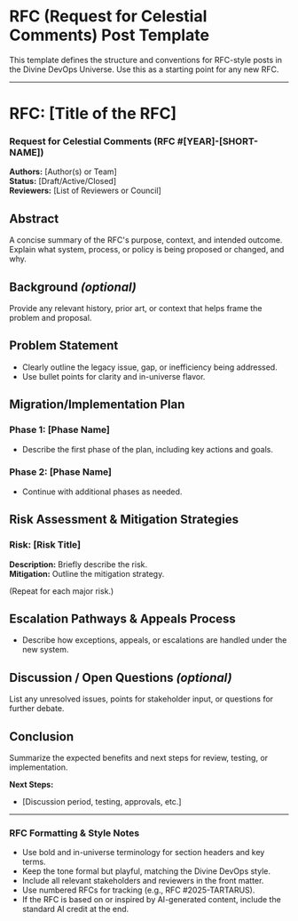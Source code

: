 # RFC (Request for Celestial Comments) Post Template

This template defines the structure and conventions for RFC-style posts in the Divine DevOps Universe. Use this as a starting point for any new RFC.

---

# RFC: [Title of the RFC]
### Request for Celestial Comments (RFC #[YEAR]-[SHORT-NAME])
**Authors:** [Author(s) or Team]  
**Status:** [Draft/Active/Closed]  
**Reviewers:** [List of Reviewers or Council]

## Abstract
A concise summary of the RFC's purpose, context, and intended outcome. Explain what system, process, or policy is being proposed or changed, and why.

## Background *(optional)*
Provide any relevant history, prior art, or context that helps frame the problem and proposal.

## Problem Statement
- Clearly outline the legacy issue, gap, or inefficiency being addressed.
- Use bullet points for clarity and in-universe flavor.

## Migration/Implementation Plan
### Phase 1: [Phase Name]
- Describe the first phase of the plan, including key actions and goals.

### Phase 2: [Phase Name]
- Continue with additional phases as needed.

## Risk Assessment & Mitigation Strategies
### Risk: [Risk Title]
**Description:** Briefly describe the risk.  
**Mitigation:** Outline the mitigation strategy.

(Repeat for each major risk.)

## Escalation Pathways & Appeals Process
- Describe how exceptions, appeals, or escalations are handled under the new system.

## Discussion / Open Questions *(optional)*
List any unresolved issues, points for stakeholder input, or questions for further debate.

## Conclusion
Summarize the expected benefits and next steps for review, testing, or implementation.

**Next Steps:**  
- [Discussion period, testing, approvals, etc.]

---

### RFC Formatting & Style Notes
- Use bold and in-universe terminology for section headers and key terms.
- Keep the tone formal but playful, matching the Divine DevOps style.
- Include all relevant stakeholders and reviewers in the front matter.
- Use numbered RFCs for tracking (e.g., RFC #2025-TARTARUS).
- If the RFC is based on or inspired by AI-generated content, include the standard AI credit at the end.
